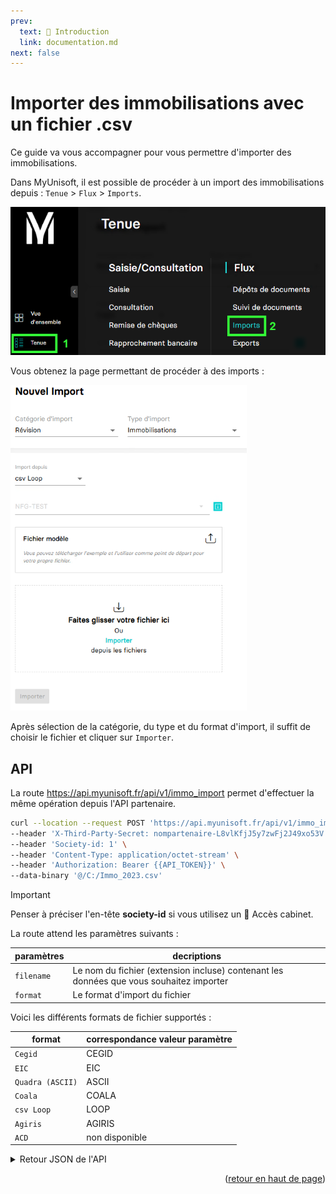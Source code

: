 ```yaml
---
prev:
  text: 🐤 Introduction
  link: documentation.md
next: false
---
```


<span id="readme-top"></span>

# Importer des immobilisations avec un fichier .csv

Ce guide va vous accompagner pour vous permettre d'importer des immobilisations.

Dans MyUnisoft, il est possible de procéder à un import des immobilisations depuis : `Tenue` > `Flux` > `Imports`.

![Aperçu du menu tenue flux import](../../../images/tenue_flux_imports_menu.png)

Vous obtenez la page permettant de procéder à des imports :

![Aperçu du formulaire d'import d'immobilisations](../../../images/imports_immobilisations.png)

Après sélection de la catégorie, du type et du format d'import, il suffit de choisir le fichier et cliquer sur `Importer`.

## API

La route <https://api.myunisoft.fr/api/v1/immo_import> permet d'effectuer la même opération depuis l'API partenaire.

```bash
curl --location --request POST 'https://api.myunisoft.fr/api/v1/immo_import?filename=Immo_2023.csv&format=LOOP&society_id=1' \
--header 'X-Third-Party-Secret: nompartenaire-L8vlKfjJ5y7zwFj2J49xo53V' \
--header 'Society-id: 1' \
--header 'Content-Type: application/octet-stream' \
--header 'Authorization: Bearer {{API_TOKEN}}' \
--data-binary '@/C:/Immo_2023.csv'
```

> [!IMPORTANT]
> Penser à préciser l'en-tête **society-id** si vous utilisez un 🔹 Accès cabinet.

La route attend les paramètres suivants :

| paramètres | decriptions |
| --- | --- |
| `filename` | Le nom du fichier (extension incluse) contenant les données que vous souhaitez importer |
| `format` | Le format d'import du fichier |

Voici les différents formats de fichier supportés :

| format | correspondance valeur paramètre |
| --- | --- |
| `Cegid` | CEGID |
| `EIC` | EIC |
| `Quadra (ASCII)` | ASCII |
| `Coala` | COALA |
| `csv Loop` | LOOP |
| `Agiris` | AGIRIS |
| `ACD` | non disponible |

<details class="details custom-block"><summary>Retour JSON de l'API</summary>

```json
{
  "status": "success"
}
```

</details>

<p align="right">(<a href="#readme-top">retour en haut de page</a>)</p>
